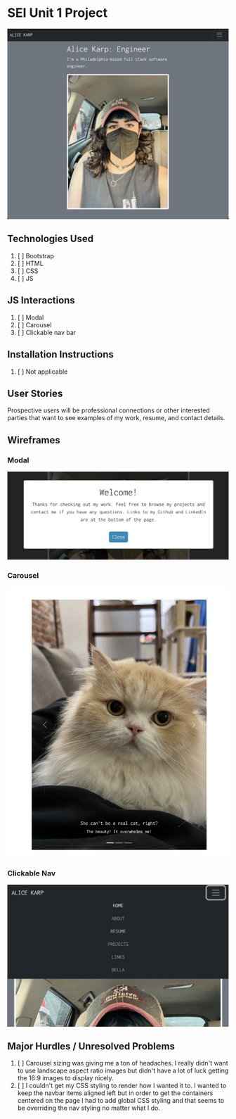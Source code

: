 # SEI Unit 1 Project

![URL section](https://raw.githubusercontent.com/hexxxx/portfolio/gh-pages/images/screenshot.png "Screenshot")

## Technologies Used
1. [ ] Bootstrap
1. [ ] HTML
1. [ ] CSS
1. [ ] JS

## JS Interactions
1. [ ] Modal
1. [ ] Carousel
1. [ ] Clickable nav bar

## Installation Instructions
1. [ ] Not applicable

## User Stories
Prospective users will be professional connections or other interested parties that want to see examples of my work, resume, and contact details. 

## Wireframes
### Modal
![URL section](https://github.com/hexxxx/portfolio/blob/gh-pages/images/modal.jpg?raw=true "Modal")
### Carousel
![URL section](https://github.com/hexxxx/portfolio/blob/gh-pages/images/carousel.jpg?raw=true "Carousel")
### Clickable Nav
![URL section](https://github.com/hexxxx/portfolio/blob/gh-pages/images/clickablenav.jpg?raw=true "Clickable Nav")

## Major Hurdles / Unresolved Problems
1. [ ] Carousel sizing was giving me a ton of headaches. I really didn't want to use landscape aspect ratio images but didn't have a lot of luck getting the 16:9 images to display nicely. 
1. [ ] I couldn't get my CSS styling to render how I wanted it to. I wanted to keep the navbar items aligned left but in order to get the containers centered on the page I had to add global CSS styling and that seems to be overriding the nav styling no matter what I do. 